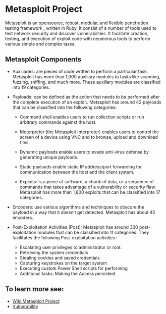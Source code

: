# Metasploit Project

Metasploit is an opensource, robust, modular, and flexible penetration testing framework , written in Ruby. 
It consist of a number of tools used to test network security and discover vulnerabilities. 
It facilitate creation, testing, and execution of exploit code with neumerous tools to perform various simple and complex tasks. 

## Metasploit Components

* Auxiliaries: are pieces of code written to perform a particular task. Metasploit has more than 1,000 auxiliary modules to tasks like scanning, 
fuzzing, sniffing, and much more. These auxiliary modules are classified into 19 categories. 

* Payloads: can be defined as the action that needs to be performed after the complete execution of an exploit. Metasploit has around 42 payloads that can be classified into the following categories:
	* Command shell enables users to run collection scripts or run arbitrary commands against the host.
	* Meterpreter (the Metasploit Interpreter) enables users to control the screen of a device using VNC and to browse, upload and download files.
	* Dynamic payloads enable users to evade anti-virus defense by generating unique payloads.
	* Static payloads enable static IP address/port forwarding for communication between the host and the client system.

	* Exploits: is a piece of software, a chunk of data, or a sequence of commands that takes advantage of a vulnerability or security flaw. 
Metasploit has more than 1,800 exploits that can be classified into 17 categories.   

* Encoders: use various algorithms and techniques to obscure the payload in a way that it doesn’t get detected. 
Metasploit has about 40 encoders. 

* Post-Exploitation Activities (Post): Metasploit has around 300 post-exploitation modules that can be classified into 11 categories. They facilitates the following Post-exploitation activities :

	* Escalating user privileges to administrator or root.
	* Retrieving the system credentials
	* Stealing cookies and saved credentials
	* Capturing keystrokes on the target system
	* Executing custom Power Shell scripts for performing
	* Additional tasks: Making the Access persistent


	
	
## To learn more see: 

* [Wiki Metasploit Project](https://en.wikipedia.org/wiki/Metasploit_Project)
* [Vulnerability](https://en.wikipedia.org/wiki/Vulnerability_(computing))

